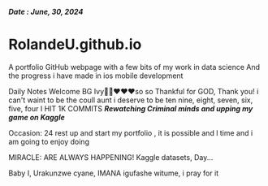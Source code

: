 ***Date : June, 30, 2024***
# RolandeU.github.io
A portfolio GitHub webpage with a few bits of my work in data science
And the progress i have made in ios mobile development 

Daily Notes
Welcome BG Ivy🙌🏽❤️❤️❤️so so Thankful for GOD, Thank you! i can't waint to be the coull aunt i deserve to be
ten nine, eight, seven, six, five, four
I HIT 1K COMMITS
***Rewatching Criminal minds and upping my game on Kaggle***

Occasion: 24
rest up and start my portfolio , 
it is possible and l time  and i am going to enjoy doing  

MIRACLE: ARE ALWAYS HAPPENING!
Kaggle datasets, Day...

Baby I, Urakunzwe cyane, IMANA igufashe witume, i pray for it 


